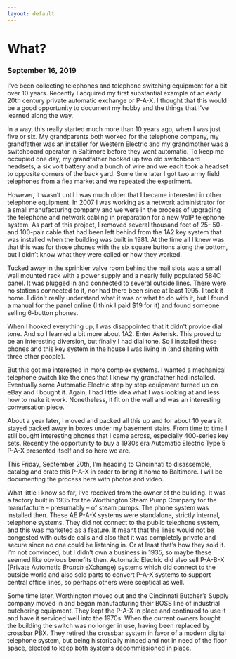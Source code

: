 ```yaml
---
layout: default
---
```

# What?

### September 16, 2019

I've been collecting telephones and telephone switching equipment for a bit over 10 years. Recently I acquired my first
substantial example of an early 20th century private automatic exchange or P-A-X. I thought that this would be a good
opportunity to document my hobby and the things that I've learned along the way.

In a way, this really started much more than 10 years ago, when I was just five or six. My grandparents both worked for
the telephone company, my grandfather was an installer for Western Electric and my grandmother was a switchboard
operator in Baltimore before they went automatic. To keep me occupied one day, my grandfather hooked up two old
switchboard headsets, a six volt battery and a bunch of wire and we each took a headset to opposite corners of the back
yard. Some time later I got two army field telephones from a flea market and we repeated the experiment.

However, it wasn’t until I was much older that I became interested in other telephone equipment. In 2007 I was working
as a network administrator for a small manufacturing company and we were in the process of upgrading the telephone and
network cabling in preparation for a new VoIP telephone system. As part of this project, I removed several thousand
feet of 25- 50- and 100-pair cable that had been left behind from the 1A2 key system that was installed when the
building was built in 1981. At the time all I knew was that this was for those phones with the six square buttons along
the bottom, but I didn’t know what they were called or how they worked.

Tucked away in the sprinkler valve room behind the mail slots was a small wall mounted rack with a power supply and a
nearly fully populated 584C panel. It was plugged in and connected to several outside lines. There were no stations
connected to it, nor had there been since at least 1995. I took it home. I didn't really understand what it was or what
to do with it, but I found a manual for the panel online (I think I paid $19 for it) and found someone selling 6-button
phones.

When I hooked everything up, I was disappointed that it didn't provide dial tone. And so I learned a bit more about
1A2. Enter Asterisk. This proved to be an interesting diversion, but finally I had dial tone. So I installed these
phones and this key system in the house I was living in (and sharing with three other people).

But this got me interested in more complex systems. I wanted a mechanical telephone switch like the ones that I knew my
grandfather had installed. Eventually some Automatic Electric step by step equipment turned up on eBay and I bought it.
Again, I had little idea what I was looking at and less how to make it work. Nonetheless, it fit on the wall and was an
interesting conversation piece.

About a year later, I moved and packed all this up and for about 10 years it stayed packed away in boxes under my
basement stairs. From time to time I still bought interesting phones that I came across, especially 400-series key
sets. Recently the opportunity to buy a 1930s era Automatic Electric Type 5 P-A-X presented itself and so here we are.

This Friday, September 20th, I’m heading to Cincinnati to disassemble, catalog and crate this P-A-X in order to bring
it home to Baltimore. I will be documenting the process here with photos and video.

What little I know so far, I’ve received from the owner of the building. It was a factory built in 1935 for the
Worthington Steam Pump Company for the manufacture – presumably – of steam pumps. The phone system was installed then.
These AE P-A-X systems were standalone, strictly internal, telephone systems. They did not connect to the public
telephone system, and this was marketed as a feature. It meant that the lines would not be congested with outside calls
and also that it was completely private and secure since no one could be listening in. Or at least that’s how they sold
it. I’m not convinced, but I didn’t own a business in 1935, so maybe these seemed like obvious benefits then. Automatic
Electric did also sell P-A-B-X (Private Automatic _Branch_ eXchange) systems which did connect to the outside world and
also sold parts to convert P-A-X systems to support central office lines, so perhaps others were sceptical as well.

Some time later, Worthington moved out and the Cincinnati Butcher’s Supply company moved in and began manufacturing
their BOSS line of industrial butchering equipment. They kept the P-A-X in place and continued to use it and have it
serviced well into the 1970s. When the current owners bought the building the switch was no longer in use, having been
replaced by crossbar PBX. They retired the crossbar system in favor of a modern digital telephone system, but being
historically minded and not in need of the floor space, elected to keep both systems decommissioned in place.
